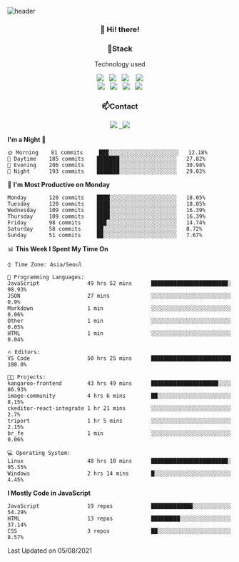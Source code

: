 ![header](https://capsule-render.vercel.app/api?type=waving&color=gradient&height=200&text=Che-ri&fontAlign=70&fontAlignY=40&animation=twinkling)

<h3 align="center">👋 Hi! there!</h3>

<h3 align="center">📌Stack</h3>
<p align="center">Technology used</p>
<div align="center"><img src="https://img.shields.io/badge/HTML5-e74c3c?style=flat-square&logo=HTML5&logoColor=white"></img> &nbsp <img src="https://img.shields.io/badge/CSS3-0A84FF?style=flat-square&logo=CSS3&logoColor=white"></img>  &nbsp <img src="https://img.shields.io/badge/SCSS-fd79a8?style=flat-square&logo=Sass&logoColor=white"/></a>&nbsp  &nbsp <img src="https://img.shields.io/badge/styled%2Dcomponents-DB7093?style=flat-square&logo=styled%2Dcomponents&logoColor=white"/></a>
<br><img src="https://img.shields.io/badge/JavaScript-FFCD11?style=flat-square&logo=JavaScript&logoColor=white"></img> &nbsp <img src="https://img.shields.io/badge/React-00BCF6?style=flat-square&logo=React&logoColor=white"></img> &nbsp <img src="https://img.shields.io/badge/Redux-764ABC?style=flat-square&logo=Redux&logoColor=white"/></a> &nbsp <img src="https://img.shields.io/badge/jQuery-3655FF?style=flat-square&logo=jQuery&logoColor=white"></img></div>

<h3 align="center">📫Contact</h3>
<div align="center"><a href="https://cheri.tistory.com/"><img src="https://img.shields.io/badge/Cheri-AD29B6?style=flat-square&logo=Tidal&logoColor=white"/></a> <a href="rnjs1135@gmail.com"> &nbsp <img src="https://img.shields.io/badge/Gmail-EA4335?style=flat-square&logo=Gmail&logoColor=white"/></a></div>

<!--START_SECTION:waka-->
**I'm a Night 🦉** 

```text
🌞 Morning    81 commits     ███░░░░░░░░░░░░░░░░░░░░░░   12.18% 
🌆 Daytime    185 commits    ███████░░░░░░░░░░░░░░░░░░   27.82% 
🌃 Evening    206 commits    ███████░░░░░░░░░░░░░░░░░░   30.98% 
🌙 Night      193 commits    ███████░░░░░░░░░░░░░░░░░░   29.02%

```
📅 **I'm Most Productive on Monday** 

```text
Monday       120 commits    ████░░░░░░░░░░░░░░░░░░░░░   18.05% 
Tuesday      120 commits    ████░░░░░░░░░░░░░░░░░░░░░   18.05% 
Wednesday    109 commits    ████░░░░░░░░░░░░░░░░░░░░░   16.39% 
Thursday     109 commits    ████░░░░░░░░░░░░░░░░░░░░░   16.39% 
Friday       98 commits     ███░░░░░░░░░░░░░░░░░░░░░░   14.74% 
Saturday     58 commits     ██░░░░░░░░░░░░░░░░░░░░░░░   8.72% 
Sunday       51 commits     ██░░░░░░░░░░░░░░░░░░░░░░░   7.67%

```


📊 **This Week I Spent My Time On** 

```text
⌚︎ Time Zone: Asia/Seoul

💬 Programming Languages: 
JavaScript               49 hrs 52 mins      ████████████████████████░   98.93% 
JSON                     27 mins             ░░░░░░░░░░░░░░░░░░░░░░░░░   0.9% 
Markdown                 1 min               ░░░░░░░░░░░░░░░░░░░░░░░░░   0.06% 
Other                    1 min               ░░░░░░░░░░░░░░░░░░░░░░░░░   0.05% 
HTML                     1 min               ░░░░░░░░░░░░░░░░░░░░░░░░░   0.04%

🔥 Editors: 
VS Code                  50 hrs 25 mins      █████████████████████████   100.0%

🐱‍💻 Projects: 
kangaroo-frontend        43 hrs 49 mins      █████████████████████░░░░   86.93% 
image-community          4 hrs 6 mins        ██░░░░░░░░░░░░░░░░░░░░░░░   8.15% 
ckeditor-react-integrate 1 hr 21 mins        ░░░░░░░░░░░░░░░░░░░░░░░░░   2.7% 
triport                  1 hr 5 mins         ░░░░░░░░░░░░░░░░░░░░░░░░░   2.15% 
br_fe                    1 min               ░░░░░░░░░░░░░░░░░░░░░░░░░   0.06%

💻 Operating System: 
Linux                    48 hrs 10 mins      ████████████████████████░   95.55% 
Windows                  2 hrs 14 mins       █░░░░░░░░░░░░░░░░░░░░░░░░   4.45%

```

**I Mostly Code in JavaScript** 

```text
JavaScript               19 repos            █████████████░░░░░░░░░░░░   54.29% 
HTML                     13 repos            █████████░░░░░░░░░░░░░░░░   37.14% 
CSS                      3 repos             ██░░░░░░░░░░░░░░░░░░░░░░░   8.57%

```



 Last Updated on 05/08/2021
<!--END_SECTION:waka-->
